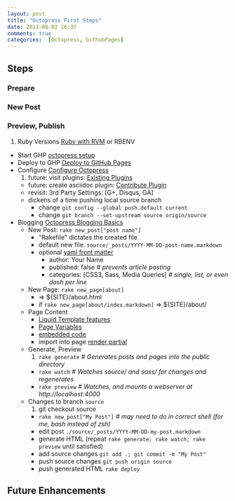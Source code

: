 ```yaml
---
layout: post
title: "Octopress First Steps"
date: 2013-06-02 16:37
comments: true
categories:  [Octopress, GithubPages]
---
```


## Steps

### Prepare

### New Post

### Preview, Publish

1. Ruby Versions [Ruby with RVM](http://octopress.org/docs/setup/rvm/) or RBENV
* Start GHP [octopress setup](http://octopress.org/docs/setup/)
* Deploy to GHP [Deploy to GitHub Pages](http://octopress.org/docs/deploying/github/)
* Configure [Configure Octopress](http://octopress.org/docs/configuring/)
  1. future: visit plugins: [Existing Plugins](http://jekyllrb.com/docs/plugins/)
  * future: create asciidoc plugin: [Contribute Plugin](http://jekyllrb.com/docs/contributing/)
  * revisit: 3rd Party Settings: \[G+, Disqus, GA]
  * dickens of a time pushing local source branch
    * change `git config --global push.default current`
    * change `git branch --set-upstream source origin/source`
* Blogging [Octopress Blogging Basics](http://octopress.org/docs/blogging/)
  * New Post: `rake new_post["post name"]`
    * "Rakefile" dictates the created file
    * default new file: `source/_posts/YYYY-MM-DD-post-name.markdown`
    * optional [yaml front matter](http://jekyllrb.com/docs/frontmatter/)
      * author: Your Name
      * published: false _# prevents article posting_
      * categories: [CSS3, Sass, Media Queries] _# single, list, or even dash per line_
  * New Page: `rake new_page[about]`
    * => ${SITE}/about.html
    * if `rake new_page[about/index.markdown]` => ${SITE}/about/
  * Page Content
    * [Liquid Template features](https://github.com/Shopify/liquid/wiki/Liquid-for-Designers)
    * [Page Variables](http://jekyllrb.com/docs/variables/)
    * [embedded code](http://octopress.org/docs/blogging/code/)
    * import into page [render partial](http://octopress.org/docs/plugins/render-partial/)
  * Generate, Preview
    1. `rake generate` _# Generates posts and pages into the public directory_
    * `rake watch`    _# Watches source/ and sass/ for changes and regenerates_
    * `rake preview`  _# Watches, and mounts a webserver at http://localhost:4000_
  * Changes to branch `source`
    1.  git checkout source
    * `rake new_post["My Post"]` _# may need to do in correct shell (for me, bash instead of zsh)_
    * edit post `./source/_posts/YYYY-MM-DD-my-post.markdown`
    * generate HTML (repeat `rake generate; rake watch; rake preview` until satisfied)
    * add source changes `git add .; git commit -m "My Post"`
    * push source changes `git push origin source`
    * push generated HTML `rake deploy`

## Future Enhancements
